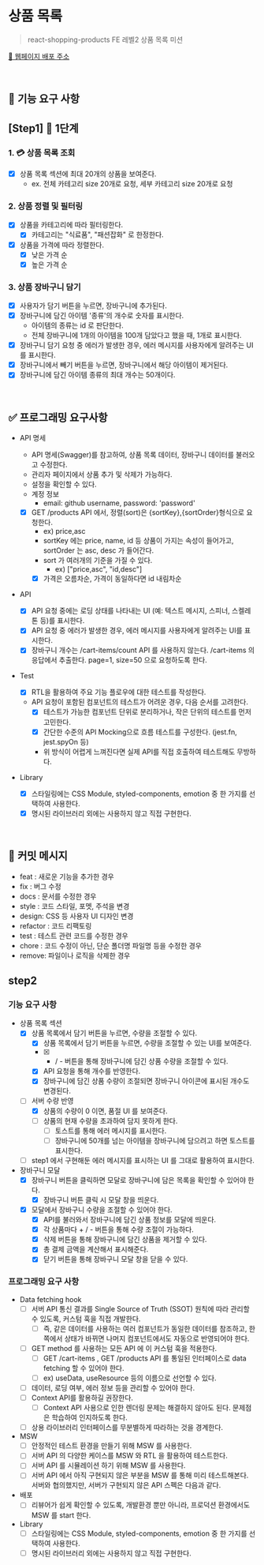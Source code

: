 # 상품 목록

> react-shopping-products
> FE 레벨2 상품 목록 미션

[🔗 웹페이지 배포 주소](https://thgml05.github.io/react-shopping-products)

<br>

## 🎯 기능 요구 사항

## [Step1] 🎨 1단계

### 1. 💳 상품 목록 조회

- [x] 상품 목록 섹션에 최대 20개의 상품을 보여준다.
  - ex. 전체 카테고리 size 20개로 요청, 세부 카테고리 size 20개로 요청

### 2. 상품 정렬 및 필터링

- [x] 상품을 카테고리에 따라 필터링한다.
  - [x] 카테고리는 "식료품", "패션잡화" 로 한정한다.
- [x] 상품을 가격에 따라 정렬한다.
  - [x] 낮은 가격 순
  - [x] 높은 가격 순

### 3. 상품 장바구니 담기

- [x] 사용자가 담기 버튼을 누르면, 장바구니에 추가된다.
- [x] 장바구니에 담긴 아이템 '종류'의 개수로 숫자를 표시한다.
  - 아이템의 종류는 id 로 판단한다.
  - 전체 장바구니에 1개의 아이템을 100개 담았다고 했을 때, 1개로 표시한다.
- [x] 장바구니 담기 요청 중 에러가 발생한 경우, 에러 메시지를 사용자에게 알려주는 UI를 표시한다.
- [x] 장바구니에서 빼기 버튼을 누르면, 장바구니에서 해당 아이템이 제거된다.
- [x] 장바구니에 담긴 아이템 종류의 최대 개수는 50개이다.

<br>

## ✅ 프로그래밍 요구사항

- API 명세

  - API 명세(Swagger)를 참고하여, 상품 목록 데이터, 장바구니 데이터를 불러오고 수정한다.
  - 관리자 페이지에서 상품 추가 및 삭제가 가능하다.
  - 설정을 확인할 수 있다.
  - 계정 정보
    - email: github username, password: 'password'
  - [x] GET /products API 에서, 정렬(sort)은 {sortKey},{sortOrder}형식으로 요청한다.
    - ex) price,asc
    - sortKey 에는 price, name, id 등 상품이 가지는 속성이 들어가고, sortOrder 는 asc, desc 가 들어간다.
    - sort 가 여러개의 기준을 가질 수 있다.
      - ex) ["price,asc", "id,desc"]
    - [x] 가격은 오름차순, 가격이 동일하다면 id 내림차순

- API

  - [x] API 요청 중에는 로딩 상태를 나타내는 UI (예: 텍스트 메시지, 스피너, 스켈레톤 등)를 표시한다.
  - [x] API 요청 중 에러가 발생한 경우, 에러 메시지를 사용자에게 알려주는 UI를 표시한다.
  - [x] 장바구니 개수는 /cart-items/count API 를 사용하지 않는다. /cart-items 의 응답에서 추출한다. page=1, size=50 으로 요청하도록 한다.

- Test

  - [x] RTL을 활용하여 주요 기능 플로우에 대한 테스트를 작성한다.
  - API 요청이 포함된 컴포넌트의 테스트가 어려운 경우, 다음 순서를 고려한다.
    - [x] 테스트가 가능한 컴포넌트 단위로 분리하거나, 작은 단위의 테스트를 먼저 고민한다.
    - [x] 간단한 수준의 API Mocking으로 흐름 테스트를 구성한다. (jest.fn, jest.spyOn 등)
    - 위 방식이 어렵게 느껴진다면 실제 API를 직접 호출하여 테스트해도 무방하다.

- Library
  - [x] 스타일링에는 CSS Module, styled-components, emotion 중 한 가지를 선택하여 사용한다.
  - [x] 명시된 라이브러리 외에는 사용하지 않고 직접 구현한다.

<br>

## 📝 커밋 메시지

- feat : 새로운 기능을 추가한 경우
- fix : 버그 수정
- docs : 문서를 수정한 경우
- style : 코드 스타일, 포멧, 주석을 변경
- design: CSS 등 사용자 UI 디자인 변경
- refactor : 코드 리팩토링
- test : 테스트 관련 코드를 수정한 경우
- chore : 코드 수정이 아닌, 단순 폴더명 파일명 등을 수정한 경우
- remove: 파일이나 로직을 삭제한 경우

## step2

### 기능 요구 사항

- 상품 목록 섹션
  - [x] 상품 목록에서 담기 버튼을 누르면, 수량을 조절할 수 있다.
    - [x] 상품 목록에서 담기 버튼을 누르면, 수량을 조절할 수 있는 UI를 보여준다.
    - [x] - / - 버튼을 통해 장바구니에 담긴 상품 수량을 조절할 수 있다.
    - [x] API 요청을 통해 개수를 반영한다.
    - [x] 장바구니에 담긴 상품 수량이 조절되면 장바구니 아이콘에 표시된 개수도 변경된다.
  - [ ] 서버 수량 반영
    - [x] 상품의 수량이 0 이면, 품절 UI 를 보여준다.
    - [ ] 상품의 현재 수량을 초과하여 담지 못하게 한다.
      - [ ] 토스트를 통해 에러 메시지를 표시한다.
      - [ ] 장바구니에 50개를 넘는 아이템을 장바구니에 담으려고 하면 토스트를 표시한다.
  - [ ] step1 에서 구현해둔 에러 메시지를 표시하는 UI 를 그대로 활용하여 표시한다.
- 장바구니 모달
  - [x] 장바구니 버튼을 클릭하면 모달로 장바구니에 담은 목록을 확인할 수 있어야 한다.
    - [x] 장바구니 버튼 클릭 시 모달 창을 띄운다.
  - [x] 모달에서 장바구니 수량을 조절할 수 있어야 한다.
    - [x] API를 불러와서 장바구니에 담긴 상품 정보를 모달에 띄운다.
    - [x] 각 상품마다 + / - 버튼을 통해 수량 조절이 가능하다.
    - [x] 삭제 버튼을 통해 장바구니에 담긴 상품을 제거할 수 있다.
    - [x] 총 결제 금액을 계산해서 표시해준다.
    - [x] 닫기 버튼을 통해 장바구니 모달 창을 닫을 수 있다.

### 프로그래밍 요구 사항

- Data fetching hook
  - [ ] 서버 API 통신 결과를 Single Source of Truth (SSOT) 원칙에 따라 관리할 수 있도록, 커스텀 훅을 직접 개발한다.
    - [ ] 즉, 같은 데이터를 사용하는 여러 컴포넌트가 동일한 데이터를 참조하고, 한쪽에서 상태가 바뀌면 나머지 컴포넌트에서도 자동으로 반영되어야 한다.
  - [ ] GET method 를 사용하는 모든 API 에 이 커스텀 훅을 적용한다.
    - [ ] GET /cart-items , GET /products API 를 통일된 인터페이스로 data fetching 할 수 있어야 한다.
    - [ ] ex) useData, useResource 등의 이름으로 선언할 수 있다.
  - [ ] 데이터, 로딩 여부, 에러 정보 등을 관리할 수 있어야 한다.
  - [ ] Context API를 활용하길 권장한다.
    - [ ] Context API 사용으로 인한 렌더링 문제는 해결하지 않아도 된다. 문제점은 학습하여 인지하도록 한다.
  - [ ] 상용 라이브러리 인터페이스를 무분별하게 따라하는 것을 경계한다.
- MSW
  - [ ] 안정적인 테스트 환경을 만들기 위해 MSW 를 사용한다.
  - [ ] 서버 API 의 다양한 케이스를 MSW 와 RTL 을 활용하여 테스트한다.
  - [ ] 서버 API 를 시뮬레이션 하기 위해 MSW 를 사용한다.
  - [ ] 서버 API 에서 아직 구현되지 않은 부분을 MSW 를 통해 미리 테스트해본다. 서버와 협의했지만, 서버가 구현되지 않은 API 스펙은 다음과 같다.
- 배포
  - [ ] 리뷰어가 쉽게 확인할 수 있도록, 개발환경 뿐만 아니라, 프로덕션 환경에서도 MSW 를 start 한다.
- Library
  - [ ] 스타일링에는 CSS Module, styled-components, emotion 중 한 가지를 선택하여 사용한다.
  - [ ] 명시된 라이브러리 외에는 사용하지 않고 직접 구현한다.
